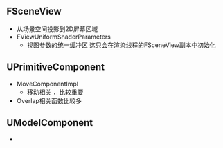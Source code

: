 ## FSceneView
- 从场景空间投影到2D屏幕区域
- FViewUniformShaderParameters
  - 视图参数的统一缓冲区 这只会在渲染线程的FSceneView副本中初始化




## UPrimitiveComponent
- MoveComponentImpl  
  - 移动相关 ，比较重要
- Overlap相关函数比较多

## UModelComponent
-
